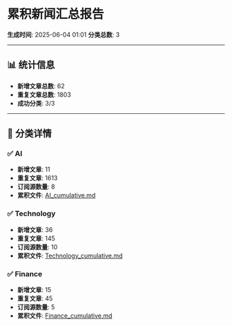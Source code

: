# 累积新闻汇总报告

**生成时间**: 2025-06-04 01:01
**分类总数**: 3

---

## 📊 统计信息

- **新增文章总数**: 62
- **重复文章总数**: 1803
- **成功分类**: 3/3

---

## 📂 分类详情

### ✅ AI
- **新增文章**: 11
- **重复文章**: 1613
- **订阅源数量**: 8
- **累积文件**: [AI_cumulative.md](./AI_cumulative.md)

### ✅ Technology
- **新增文章**: 36
- **重复文章**: 145
- **订阅源数量**: 10
- **累积文件**: [Technology_cumulative.md](./Technology_cumulative.md)

### ✅ Finance
- **新增文章**: 15
- **重复文章**: 45
- **订阅源数量**: 5
- **累积文件**: [Finance_cumulative.md](./Finance_cumulative.md)
